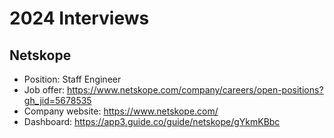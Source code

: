 # 2024 Interviews

## Netskope
* Position: Staff Engineer
* Job offer: https://www.netskope.com/company/careers/open-positions?gh_jid=5678535
* Company website: https://www.netskope.com/
* Dashboard: https://app3.guide.co/guide/netskope/gYkmKBbc
